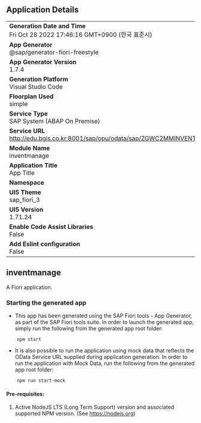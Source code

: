 ## Application Details
|               |
| ------------- |
|**Generation Date and Time**<br>Fri Oct 28 2022 17:46:16 GMT+0900 (한국 표준시)|
|**App Generator**<br>@sap/generator-fiori-freestyle|
|**App Generator Version**<br>1.7.4|
|**Generation Platform**<br>Visual Studio Code|
|**Floorplan Used**<br>simple|
|**Service Type**<br>SAP System (ABAP On Premise)|
|**Service URL**<br>http://edu.bgis.co.kr:8001/sap/opu/odata/sap/ZGWC2MMINVENTM_SRV
|**Module Name**<br>inventmanage|
|**Application Title**<br>App Title|
|**Namespace**<br>|
|**UI5 Theme**<br>sap_fiori_3|
|**UI5 Version**<br>1.71.24|
|**Enable Code Assist Libraries**<br>False|
|**Add Eslint configuration**<br>False|

## inventmanage

A Fiori application.

### Starting the generated app

-   This app has been generated using the SAP Fiori tools - App Generator, as part of the SAP Fiori tools suite.  In order to launch the generated app, simply run the following from the generated app root folder:

```
    npm start
```

- It is also possible to run the application using mock data that reflects the OData Service URL supplied during application generation.  In order to run the application with Mock Data, run the following from the generated app root folder:

```
    npm run start-mock
```

#### Pre-requisites:

1. Active NodeJS LTS (Long Term Support) version and associated supported NPM version.  (See https://nodejs.org)


